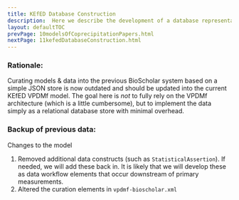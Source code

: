 ```yaml
---
title: KEfED Database Construction
description:  Here we describe the development of a database representation of KEfED data based on generating a linked set of context / value relations.  
layout: defaultTOC
prevPage: 10modelsOfCoprecipitationPapers.html
nextPage: 11kefedDatabaseConstruction.html
---
```


### Rationale:

Curating models & data into the previous BioScholar system based on a simple JSON store is now outdated and should be updated into the current KEfED VPDMf model. The goal here is *not* to fully rely on the VPDMf architecture (which is a little cumbersome), but to implement the data simply as a relational database store with minimal overhead.  

### Backup of previous data:

Changes to the model 

1. Removed additional data constructs (such as `StatisticalAssertion`). If needed, we will add these back in. It is likely that we will develop these as data workflow elements that occur downstream of primary measurements.  
2. Altered the curation elements in `vpdmf-bioscholar.xml`